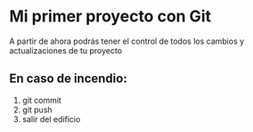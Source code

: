 # Mi primer proyecto con Git
A partir de ahora podrás tener el control de todos los cambios y actualizaciones de tu proyecto
## En caso de incendio:
1. git commit
2. git push
3. salir del edificio